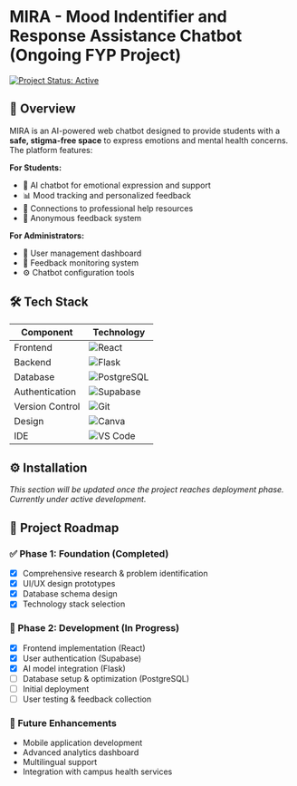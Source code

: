 # MIRA - Mood Indentifier and Response Assistance Chatbot (Ongoing FYP Project)  
[![Project Status: Active](https://img.shields.io/badge/status-active-brightgreen)](https://github.com/MohamedImran7868/Mira)  

## 🌟 Overview  
MIRA is an AI-powered web chatbot designed to provide students with a **safe, stigma-free space** to express emotions and mental health concerns. The platform features:  

**For Students:**  
- 🤖 AI chatbot for emotional expression and support  
- 📊 Mood tracking and personalized feedback  
- 🔗 Connections to professional help resources  
- 📝 Anonymous feedback system  

**For Administrators:**  
- 👥 User management dashboard  
- 📩 Feedback monitoring system  
- ⚙️ Chatbot configuration tools  

## 🛠 Tech Stack  

| Component       | Technology |
|-----------------|------------|
| Frontend        | ![React](https://img.shields.io/badge/React-20232A?logo=react&logoColor=61DAFB) |
| Backend         | ![Flask](https://img.shields.io/badge/Flask-000000?logo=flask&logoColor=white) |
| Database        | ![PostgreSQL](https://img.shields.io/badge/PostgreSQL-336791?logo=postgresql&logoColor=white) |
| Authentication  | ![Supabase](https://img.shields.io/badge/Supabase-3ECF8E?logo=supabase&logoColor=black) |
| Version Control | ![Git](https://img.shields.io/badge/Git-F05032?logo=git&logoColor=white) |
| Design          | ![Canva](https://img.shields.io/badge/Canva-00C4CC?logo=canva&logoColor=white) |
| IDE             | ![VS Code](https://img.shields.io/badge/VS_Code-007ACC?logo=visual-studio-code&logoColor=white) |

## ⚙️ Installation  
*This section will be updated once the project reaches deployment phase. Currently under active development.*

## 📌 Project Roadmap  

### ✅ Phase 1: Foundation (Completed)  
- [X] Comprehensive research & problem identification  
- [X] UI/UX design prototypes  
- [X] Database schema design  
- [X] Technology stack selection  

### 🔧 Phase 2: Development (In Progress)  
- [X] Frontend implementation (React)  
- [X] User authentication (Supabase)  
- [X] AI model integration (Flask)  
- [ ] Database setup & optimization (PostgreSQL) 
- [ ] Initial deployment  
- [ ] User testing & feedback collection  

### 🚀 Future Enhancements  
- Mobile application development  
- Advanced analytics dashboard  
- Multilingual support  
- Integration with campus health services  
